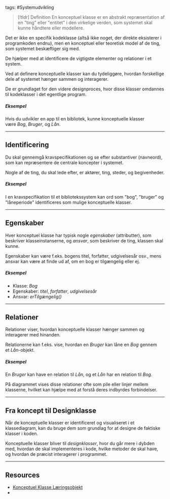 tags: #Systemudvikling

> [!tldr] Definition
> En konceptuel klasse er en abstrakt repræsentation af en "ting" eller "entitet" i den virkelige verden, som systemet skal kunne håndtere eller modellere.

Det er ikke en specifik kodeklasse (altså ikke noget, der direkte eksisterer i programkoden endnu), men en konceptuel eller teoretisk model af de ting, som systemet beskæftiger sig med.



De hjælper med at identificere de vigtigste elementer og relationer i et system.

Ved at definere konceptuelle klasser kan du tydeliggøre, hvordan forskellige dele af systemet hænger sammen og interagerer.

De er grundlaget for den videre designproces, hvor disse klasser omdannes til kodeklasser i det egentlige program.

##### Eksempel
Hvis du udvikler en app til en bibliotek, kunne konceptuelle klasser være _Bog_, _Bruger_, og _Lån_.

---

## Identificering
Du skal gennemgå kravspecifikationen og se efter substantiver (navneord), som kan repræsentere de centrale koncepter i systemet.

Nogle af de ting, du skal lede efter, er aktører, ting, steder, og begivenheder.

##### Eksempel
I en kravspecifikation til et bibliotekssystem kan ord som "bog", "bruger" og "låneperiode" identificeres som mulige konceptuelle klasser.

---

## Egenskaber
Hver konceptuel klasse har typisk nogle _egenskaber_ (attributter), som beskriver klasseinstanserne, og _ansvar_, som beskriver de ting, klassen skal kunne.

Egenskaber kan være f.eks. bogens titel, forfatter, udgivelsesår osv., mens ansvar kan være at finde ud af, om en bog er tilgængelig eller ej.

##### Eksempel
- Klasse: _Bog_
- Egenskaber: _titel_, _forfatter_, _udgivelsesår_
- Ansvar: _erTilgængelig()_

---

## Relationer
Relationer viser, hvordan konceptuelle klasser hænger sammen og interagerer med hinanden.

Relationerne kan f.eks. vise, hvordan en _Bruger_ kan låne en _Bog_ gennem et _Lån_-objekt.

##### Eksempel
En _Bruger_ kan have en relation til _Lån_, og et _Lån_ har en relation til _Bog_.

På diagrammet vises disse relationer ofte som pile eller linjer mellem klasserne, hvilket kan hjælpe med at forstå deres indbyrdes forbindelser.

---

## Fra koncept til Designklasse
Når de konceptuelle klasser er identificeret og visualiseret i et klassediagram, kan du bruge dem som grundlag for at designe de faktiske klasser i koden.

Konceptuelle klasser bliver til _designklasser_, hvor du går mere i dybden med, hvordan de skal implementeres i kode, hvilke metoder de skal have, og hvordan de præcist interagerer i programmet.

---

## Resources
- [Konceptuel Klasse Læringsobjekt](https://rise.articulate.com/share/ys3rdLiYnQCTz4SC6PxuubJZIcaUM_FC#/lessons/8vk70F1mNC7QCzH0OLN8ICScAAyrHvI2)
- 